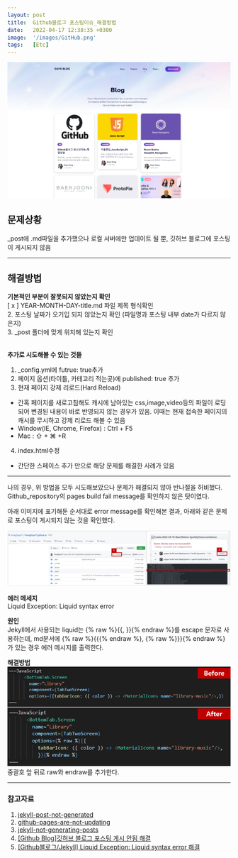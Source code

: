 ```yaml
---
layout: post
title:  Github블로그 포스팅이슈_해결방법
date:   2022-04-17 12:38:35 +0300
image:  '/images/GitHub.png'
tags:   [Etc]
---
```


<img src="/images/Posting/Etc/03.png" alt="Project">
<br/>

## 문제상황 <br/>
_post에 .md파일을 추가했으나 로컬 서버에만 업데이트 될 뿐, 깃허브 블로그에 포스팅이 게시되지 않음 <br/>

___

## 해결방법<br/>
**기본적인 부분이 잘못되지 않았는지 확인**<br/>
[ x ] YEAR-MONTH-DAY-title.md 파일 제목 형식확인<br/>
2. 포스팅 날짜가 오기입 되지 않았는지 확인 (파일명과 포스팅 내부 date가 다르지 않은지)<br/>
3. _post 폴더에 맞게 위치해 있는지 확인<br/><br/>

**추가로 시도해볼 수 있는 것들**<br/>
1. _config.yml에 futrue: true추가<br/>
2. 페이지 옵션(타이틀, 카테고리 적는곳)에 published: true 추가<br/>
3. 현재 페이지 강제 리로드(Hard Reload)<br/>
  * 간혹 페이지를 새로고침해도 캐시에 남아있는 css,image,video등의 파일이 로딩되어 변경된 내용이 바로 반영되지 않는 경우가 있음. 이때는 현재 접속한 페이지의 캐시를 무시하고 강제 리로드 해볼 수 있음<br/>
  * Window(IE, Chrome, Firefox) : Ctrl + F5<br/>
  * Mac : ⇧ + ⌘ +R<br/>
4. index.html수정<br/>
  * 간단한 스페이스 추가 만으로 해당 문제를 해결한 사례가 있음

___

나의 경우, 위 방법을 모두 시도해보았으나 문제가 해결되지 않아 반나절을 허비했다. <br/>
Github_repository의 pages build fail message를 확인하지 않은 탓이였다. <br/>

아래 이미지에 표기해둔 순서대로 error message를 확인해본 결과, 아래와 같은 문제로 포스팅이 게시되지 않는 것을 확인했다.<br/>

<img src="/images/Posting/Etc/01.png" alt="Project">

**에러 메세지** <br/>
Liquid Exception: Liquid syntax error<br/>

**원인**<br/>
Jekyll에서 사용되는 liquid는 {% raw %}{{, }}{% endraw %}를 escape 문자로 사용하는데, md문서에 {% raw %}{{{% endraw %}, {% raw %}}}{% endraw %}가 있는 경우 에러 메시지를 출력한다.<br/>

**해결방법**
<img src="/images/Posting/Etc/02.png" alt="Project">
<br/>중괄호 앞 뒤로 raw와 endraw를 추가한다.

___

### 참고자료<br>
1. [jekyll-post-not-generated](https://stackoverflow.com/questions/30625044/jekyll-post-not-generated)
2. [github-pages-are-not-updating](https://stackoverflow.com/questions/20422279/github-pages-are-not-updating)
3. [jekyll-not-generating-posts](https://stackoverflow.com/questions/16990138/jekyll-not-generating-posts)
4. [[Github Blog]깃허브 블로그 포스팅 게시 안됨 해결](https://devyuseon.github.io/github%20blog/githubblog-post-not-shown/)
5. [[Github블로그/Jekyll] Liquid Exception: Liquid syntax error 해결](https://iamheesoo.github.io/blog/gitblog-sol-jekyll02)